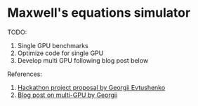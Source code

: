 # Maxwell's equations simulator

TODO:
1. Single GPU benchmarks
2. Optimize code for single GPU
3. Develop multi GPU following blog post below

References:
1. [Hackathon project proposal by Georgii Evtushenko](https://docs.google.com/document/d/1OxWw9aHeoUBFDOClcMr9UrPW8qmpdR5pPOcwH4jEhms/edit#heading=h.c3hqbft26ocn)
2. [Blog post on multi-GPU by Georgii](https://medium.com/gpgpu/multi-gpu-programming-6768eeb42e2c)


